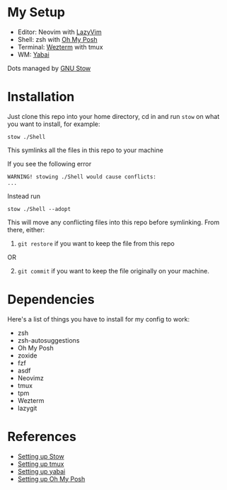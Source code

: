 # My Setup

- Editor: Neovim with [LazyVim](https://github.com/LazyVim/LazyVim)
- Shell: zsh with [Oh My Posh](https://github.com/JanDeDobbeleer/oh-my-posh)
- Terminal: [Wezterm](https://github.com/wez/wezterm) with tmux
- WM: [Yabai](https://github.com/koekeishiya/yabai)

Dots managed by [GNU Stow](https://www.gnu.org/software/stow/)

# Installation

Just clone this repo into your home directory, cd in and run `stow` on what you want to install, for example:

```
stow ./Shell
```

This symlinks all the files in this repo to your machine

If you see the following error

```
WARNING! stowing ./Shell would cause conflicts:
...
```

Instead run
```
stow ./Shell --adopt
```
This will move any conflicting files into this repo before symlinking.
From there, either:
1. `git restore` if you want to keep the file from this repo

OR

2. `git commit` if you want to keep the file originally on your machine.

# Dependencies
Here's a list of things you have to install for my config to work:

- zsh
- zsh-autosuggestions
- Oh My Posh
- zoxide
- fzf
- asdf
- Neovimz
- tmux
- tpm
- Wezterm
- lazygit

# References

- [Setting up Stow](https://www.youtube.com/watch?v=y6XCebnB9gs)
- [Setting up tmux](https://www.youtube.com/watch?v=DzNmUNvnB04&t=138s)
- [Setting up yabai](https://www.youtube.com/watch?v=k94qImbFKWE)
- [Setting up Oh My Posh](https://www.youtube.com/watch?v=9U8LCjuQzdc)
